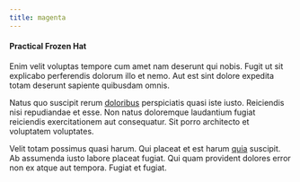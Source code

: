 ```yaml
---
title: magenta
---
```


#### Practical Frozen Hat

Enim velit voluptas tempore cum amet nam deserunt qui nobis. Fugit ut sit explicabo perferendis dolorum illo et nemo. Aut est sint dolore expedita totam deserunt sapiente quibusdam omnis.

Natus quo suscipit rerum [doloribus](/quas/profit_focused.md) perspiciatis quasi iste iusto. Reiciendis nisi repudiandae et esse. Non natus doloremque laudantium fugiat reiciendis exercitationem aut consequatur. Sit porro architecto et voluptatem voluptates.

Velit totam possimus quasi harum. Qui placeat et est harum [quia](/facere/temporibus/consequatur/qui/path_crossroad_refined_soft_table.md) suscipit. Ab assumenda iusto labore placeat fugiat. Qui quam provident dolores error non ex atque aut tempora. Fugiat et fugiat.
